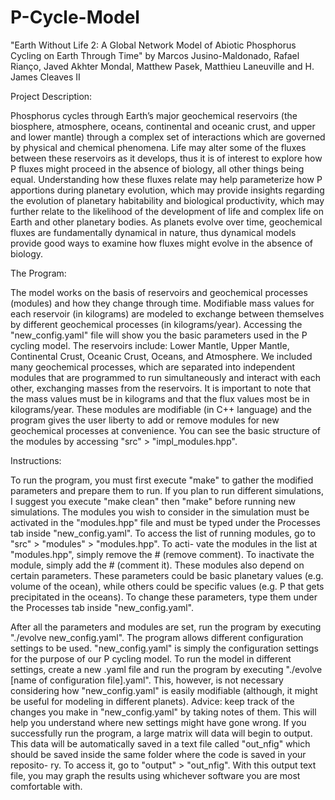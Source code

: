 # P-Cycle-Model
"Earth Without Life 2: A Global Network Model of Abiotic Phosphorus Cycling on Earth Through Time"
by Marcos Jusino-Maldonado, Rafael Rianço, Javed Akhter Mondal, Matthew Pasek, Matthieu Laneuville and H. James Cleaves II

Project Description:

Phosphorus cycles through Earth’s major geochemical reservoirs (the biosphere, atmosphere, oceans, continental and oceanic crust, and upper and lower mantle)
through a complex set of interactions which are governed by physical and chemical phenomena. Life may alter some of the fluxes between these reservoirs as it
develops, thus it is of interest to explore how P fluxes might proceed in the absence of biology, all other things being equal. Understanding how these fluxes
relate may help parameterize how P apportions during planetary evolution, which may provide insights regarding the evolution of planetary habitability and
biological productivity, which may further relate to the likelihood of the development of life and complex life on Earth and other planetary bodies. As planets
evolve over time, geochemical fluxes are fundamentally dynamical in nature, thus dynamical models provide good ways to examine how fluxes might evolve in the
absence of biology.

The Program:

The model works on the basis of reservoirs and geochemical processes (modules) and how they change through time. Modifiable mass values for each reservoir (in
kilograms) are modeled to exchange between themselves by different geochemical processes (in kilograms/year). Accessing the "new_config.yaml" file will show you
the basic parameters used in the P cycling model. The reservoirs include: Lower Mantle, Upper Mantle, Continental Crust, Oceanic Crust, Oceans, and Atmosphere.
We included many geochemical processes, which are separated into independent modules that are programmed to run simultaneously and interact with each other,
exchanging masses from the reservoirs. It is important to note that the mass values must be in kilograms and that the flux values most be in kilograms/year.
These modules are modifiable (in C++ language) and the program gives the user liberty to add or remove modules for new geochemical processes at convenience. You
can see the basic structure of the modules by accessing "src" > "impl_modules.hpp". 

Instructions:

To run the program, you must first execute "make" to gather the modified parameters and prepare them to run. If you plan to run different simulations, I suggest
you execute "make clean" then "make" before running new simulations. The modules you wish to consider in the simulation must be activated in the "modules.hpp"
file and must be typed under the Processes tab inside "new_config.yaml". To access the list of running modules, go to "src" > "modules" > "modules.hpp". To acti-
vate the modules in the list at "modules.hpp", simply remove the # (remove comment). To inactivate the module, simply add the # (comment it). These modules also
depend on certain parameters. These parameters could be basic planetary values (e.g. volume of the ocean), while others could be specific values (e.g. P that
gets precipitated in the oceans). To change these parameters, type them under the Processes tab inside "new_config.yaml".

After all the parameters and modules are set, run the program by executing "./evolve new_config.yaml". The program allows different configuration settings to be
used. "new_config.yaml" is simply the configuration settings for the purpose of our P cycling model. To run the model in different settings, create a new .yaml
file and run the program by executing "./evolve [name of configuration file].yaml". This, however, is not necessary considering how "new_config.yaml" is easily
modifiable (although, it might be useful for modeling in different planets). Advice: keep track of the changes you make in "new_config.yaml" by taking notes of
them. This will help you understand where new settings might have gone wrong. If you successfully run the program, a large matrix will data will begin to output.
This data will be automatically saved in a text file called "out_nfig" which should be saved inside the same folder where the code is saved in your reposito-
ry. To access it, go to "output" > "out_nfig". With this output text file, you may graph the results using whichever software you are most comfortable with.
